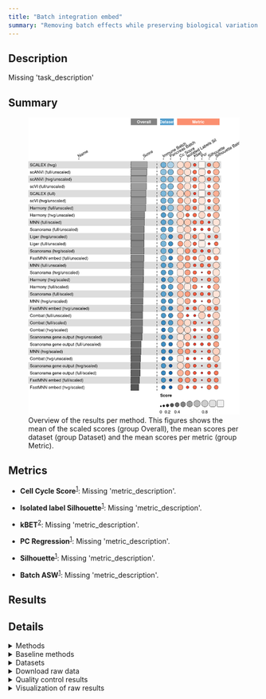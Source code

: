 ```yaml
---
title: "Batch integration embed"
summary: "Removing batch effects while preserving biological variation (embedding output)"
---
```


<script src="index_files/libs/htmlwidgets-1.5.4/htmlwidgets.js"></script>
<link href="index_files/libs/datatables-css-0.0.0/datatables-crosstalk.css" rel="stylesheet" />
<script src="index_files/libs/datatables-binding-0.25/datatables.js"></script>
<script src="index_files/libs/jquery-3.6.0/jquery-3.6.0.min.js"></script>
<link href="index_files/libs/dt-core-1.11.3/css/jquery.dataTables.min.css" rel="stylesheet" />
<link href="index_files/libs/dt-core-1.11.3/css/jquery.dataTables.extra.css" rel="stylesheet" />
<script src="index_files/libs/dt-core-1.11.3/js/jquery.dataTables.min.js"></script>
<link href="index_files/libs/dt-ext-select-1.11.3/css/select.dataTables.min.css" rel="stylesheet" />
<script src="index_files/libs/dt-ext-select-1.11.3/js/dataTables.select.min.js"></script>
<link href="index_files/libs/dt-ext-searchpanes-1.11.3/css/searchPanes.dataTables.min.css" rel="stylesheet" />
<script src="index_files/libs/dt-ext-searchpanes-1.11.3/js/dataTables.searchPanes.min.js"></script>
<script src="index_files/libs/jszip-1.11.3/jszip.min.js"></script>
<link href="index_files/libs/dt-ext-buttons-1.11.3/css/buttons.dataTables.min.css" rel="stylesheet" />
<script src="index_files/libs/dt-ext-buttons-1.11.3/js/dataTables.buttons.min.js"></script>
<script src="index_files/libs/dt-ext-buttons-1.11.3/js/buttons.html5.min.js"></script>
<script src="index_files/libs/dt-ext-buttons-1.11.3/js/buttons.colVis.min.js"></script>
<script src="index_files/libs/dt-ext-buttons-1.11.3/js/buttons.print.min.js"></script>
<link href="index_files/libs/dt-ext-responsive-1.11.3/css/responsive.dataTables.min.css" rel="stylesheet" />
<script src="index_files/libs/dt-ext-responsive-1.11.3/js/dataTables.responsive.min.js"></script>
<link href="index_files/libs/crosstalk-1.2.0/css/crosstalk.min.css" rel="stylesheet" />
<script src="index_files/libs/crosstalk-1.2.0/js/crosstalk.min.js"></script>
<script src="index_files/libs/kePrint-0.0.1/kePrint.js"></script>
<link href="index_files/libs/lightable-0.0.1/lightable.css" rel="stylesheet" />


## Description

Missing 'task_description'

## Summary

<figure>
<img src="index.markdown_strict_files/figure-markdown_strict/summary-1.png" width="771" alt="Overview of the results per method. This figures shows the mean of the scaled scores (group Overall), the mean scores per dataset (group Dataset) and the mean scores per metric (group Metric)." />
<figcaption aria-hidden="true">Overview of the results per method. This figures shows the mean of the scaled scores (group Overall), the mean scores per dataset (group Dataset) and the mean scores per metric (group Metric).</figcaption>
</figure>

## Metrics

-   **Cell Cycle Score**<sup><a href="/bibliography#luecken2022benchmarking" target="_blank">1</a></sup>: Missing 'metric_description'.

<!-- -->

-   **Isolated label Silhouette**<sup><a href="/bibliography#luecken2022benchmarking" target="_blank">1</a></sup>: Missing 'metric_description'.

<!-- -->

-   **kBET**<sup><a href="/bibliography#bttner2018test" target="_blank">2</a></sup>: Missing 'metric_description'.

<!-- -->

-   **PC Regression**<sup><a href="/bibliography#luecken2022benchmarking" target="_blank">1</a></sup>: Missing 'metric_description'.

<!-- -->

-   **Silhouette**<sup><a href="/bibliography#luecken2022benchmarking" target="_blank">1</a></sup>: Missing 'metric_description'.

<!-- -->

-   **Batch ASW**<sup><a href="/bibliography#luecken2022benchmarking" target="_blank">1</a></sup>: Missing 'metric_description'.

## Results

<div id="htmlwidget-dfbcc1040dac02582103" style="width:100%;height:auto;" class="datatables html-widget"></div>
<script type="application/json" data-for="htmlwidget-dfbcc1040dac02582103">{"x":{"filter":"none","vertical":false,"extensions":["Select","SearchPanes","Buttons","Responsive"],"caption":"<caption>Results table of the scores per method, dataset and metric (after scaling). Use the filters to make a custom subselection of methods and datasets. The \"Overall mean\" dataset is the mean value across all datasets.<\/caption>","data":[["Harmony (hvg/scaled) <sup><a href=\"/bibliography#korsunsky2019fast\" target=\"_blank\">3<\/a><\/sup>","Combat (hvg/scaled) <sup><a href=\"/bibliography#hansen2012removing\" target=\"_blank\">4<\/a><\/sup>","Combat (full/scaled) <sup><a href=\"/bibliography#hansen2012removing\" target=\"_blank\">4<\/a><\/sup>","Harmony (full/scaled) <sup><a href=\"/bibliography#korsunsky2019fast\" target=\"_blank\">3<\/a><\/sup>","SCALEX (hvg) <sup><a href=\"/bibliography#xiong2021online\" target=\"_blank\">5<\/a><\/sup>","FastMNN embed (full/unscaled) <sup><a href=\"/bibliography#lun2019fastmnn\" target=\"_blank\">6<\/a><\/sup>","Liger (full/unscaled) <sup><a href=\"/bibliography#welch2019single\" target=\"_blank\">7<\/a><\/sup>","Liger (hvg/unscaled) <sup><a href=\"/bibliography#welch2019single\" target=\"_blank\">7<\/a><\/sup>","scANVI (full/unscaled) <sup><a href=\"/bibliography#xu2021probabilistic\" target=\"_blank\">8<\/a><\/sup>","SCALEX (hvg) <sup><a href=\"/bibliography#xiong2021online\" target=\"_blank\">5<\/a><\/sup>","Harmony (full/unscaled) <sup><a href=\"/bibliography#korsunsky2019fast\" target=\"_blank\">3<\/a><\/sup>","Harmony (hvg/scaled) <sup><a href=\"/bibliography#korsunsky2019fast\" target=\"_blank\">3<\/a><\/sup>","scANVI (full/unscaled) <sup><a href=\"/bibliography#xu2021probabilistic\" target=\"_blank\">8<\/a><\/sup>","scANVI (hvg/unscaled) <sup><a href=\"/bibliography#xu2021probabilistic\" target=\"_blank\">8<\/a><\/sup>","scVI (full/unscaled) <sup><a href=\"/bibliography#lopez2018deep\" target=\"_blank\">9<\/a><\/sup>","scANVI (hvg/unscaled) <sup><a href=\"/bibliography#xu2021probabilistic\" target=\"_blank\">8<\/a><\/sup>","Combat (full/scaled) <sup><a href=\"/bibliography#hansen2012removing\" target=\"_blank\">4<\/a><\/sup>","scVI (full/unscaled) <sup><a href=\"/bibliography#lopez2018deep\" target=\"_blank\">9<\/a><\/sup>","scANVI (hvg/unscaled) <sup><a href=\"/bibliography#xu2021probabilistic\" target=\"_blank\">8<\/a><\/sup>","scANVI (full/unscaled) <sup><a href=\"/bibliography#xu2021probabilistic\" target=\"_blank\">8<\/a><\/sup>","scVI (full/unscaled) <sup><a href=\"/bibliography#lopez2018deep\" target=\"_blank\">9<\/a><\/sup>","Harmony (full/scaled) <sup><a href=\"/bibliography#korsunsky2019fast\" target=\"_blank\">3<\/a><\/sup>","scVI (hvg/unscaled) <sup><a href=\"/bibliography#lopez2018deep\" target=\"_blank\">9<\/a><\/sup>","SCALEX (full) <sup><a href=\"/bibliography#xiong2021online\" target=\"_blank\">5<\/a><\/sup>","Combat (hvg/scaled) <sup><a href=\"/bibliography#hansen2012removing\" target=\"_blank\">4<\/a><\/sup>","SCALEX (full) <sup><a href=\"/bibliography#xiong2021online\" target=\"_blank\">5<\/a><\/sup>","scVI (hvg/unscaled) <sup><a href=\"/bibliography#lopez2018deep\" target=\"_blank\">9<\/a><\/sup>","SCALEX (full) <sup><a href=\"/bibliography#xiong2021online\" target=\"_blank\">5<\/a><\/sup>","scVI (hvg/unscaled) <sup><a href=\"/bibliography#lopez2018deep\" target=\"_blank\">9<\/a><\/sup>","Harmony (full/unscaled) <sup><a href=\"/bibliography#korsunsky2019fast\" target=\"_blank\">3<\/a><\/sup>","Harmony (hvg/unscaled) <sup><a href=\"/bibliography#korsunsky2019fast\" target=\"_blank\">3<\/a><\/sup>","SCALEX (hvg) <sup><a href=\"/bibliography#xiong2021online\" target=\"_blank\">5<\/a><\/sup>","Scanorama (hvg/scaled) <sup><a href=\"/bibliography#hie2019efficient\" target=\"_blank\">10<\/a><\/sup>","Scanorama (full/scaled) <sup><a href=\"/bibliography#hie2019efficient\" target=\"_blank\">10<\/a><\/sup>","MNN (full/scaled) <sup><a href=\"/bibliography#haghverdi2018batch\" target=\"_blank\">11<\/a><\/sup>","Liger (full/unscaled) <sup><a href=\"/bibliography#welch2019single\" target=\"_blank\">7<\/a><\/sup>","Harmony (hvg/unscaled) <sup><a href=\"/bibliography#korsunsky2019fast\" target=\"_blank\">3<\/a><\/sup>","MNN (full/scaled) <sup><a href=\"/bibliography#haghverdi2018batch\" target=\"_blank\">11<\/a><\/sup>","Liger (hvg/unscaled) <sup><a href=\"/bibliography#welch2019single\" target=\"_blank\">7<\/a><\/sup>","FastMNN embed (full/unscaled) <sup><a href=\"/bibliography#lun2019fastmnn\" target=\"_blank\">6<\/a><\/sup>","MNN (full/scaled) <sup><a href=\"/bibliography#haghverdi2018batch\" target=\"_blank\">11<\/a><\/sup>","Scanorama (full/unscaled) <sup><a href=\"/bibliography#hie2019efficient\" target=\"_blank\">10<\/a><\/sup>","Scanorama (full/unscaled) <sup><a href=\"/bibliography#hie2019efficient\" target=\"_blank\">10<\/a><\/sup>","Scanorama (full/unscaled) <sup><a href=\"/bibliography#hie2019efficient\" target=\"_blank\">10<\/a><\/sup>","Harmony (full/unscaled) <sup><a href=\"/bibliography#korsunsky2019fast\" target=\"_blank\">3<\/a><\/sup>","FastMNN embed (hvg/unscaled) <sup><a href=\"/bibliography#lun2019fastmnn\" target=\"_blank\">6<\/a><\/sup>","FastMNN embed (full/scaled) <sup><a href=\"/bibliography#lun2019fastmnn\" target=\"_blank\">6<\/a><\/sup>","MNN (full/unscaled) <sup><a href=\"/bibliography#haghverdi2018batch\" target=\"_blank\">11<\/a><\/sup>","Scanorama (hvg/unscaled) <sup><a href=\"/bibliography#hie2019efficient\" target=\"_blank\">10<\/a><\/sup>","Scanorama (full/scaled) <sup><a href=\"/bibliography#hie2019efficient\" target=\"_blank\">10<\/a><\/sup>","MNN (full/unscaled) <sup><a href=\"/bibliography#haghverdi2018batch\" target=\"_blank\">11<\/a><\/sup>","Harmony (hvg/unscaled) <sup><a href=\"/bibliography#korsunsky2019fast\" target=\"_blank\">3<\/a><\/sup>","Scanorama gene output (hvg/scaled) <sup><a href=\"/bibliography#hie2019efficient\" target=\"_blank\">10<\/a><\/sup>","Scanorama (hvg/unscaled) <sup><a href=\"/bibliography#hie2019efficient\" target=\"_blank\">10<\/a><\/sup>","MNN (full/unscaled) <sup><a href=\"/bibliography#haghverdi2018batch\" target=\"_blank\">11<\/a><\/sup>","Scanorama (hvg/unscaled) <sup><a href=\"/bibliography#hie2019efficient\" target=\"_blank\">10<\/a><\/sup>","MNN (hvg/unscaled) <sup><a href=\"/bibliography#haghverdi2018batch\" target=\"_blank\">11<\/a><\/sup>","Scanorama (hvg/scaled) <sup><a href=\"/bibliography#hie2019efficient\" target=\"_blank\">10<\/a><\/sup>","Combat (full/unscaled) <sup><a href=\"/bibliography#hansen2012removing\" target=\"_blank\">4<\/a><\/sup>","Harmony (full/scaled) <sup><a href=\"/bibliography#korsunsky2019fast\" target=\"_blank\">3<\/a><\/sup>","MNN (hvg/unscaled) <sup><a href=\"/bibliography#haghverdi2018batch\" target=\"_blank\">11<\/a><\/sup>","MNN (hvg/unscaled) <sup><a href=\"/bibliography#haghverdi2018batch\" target=\"_blank\">11<\/a><\/sup>","Scanorama gene output (full/scaled) <sup><a href=\"/bibliography#hie2019efficient\" target=\"_blank\">10<\/a><\/sup>","Scanorama gene output (hvg/unscaled) <sup><a href=\"/bibliography#hie2019efficient\" target=\"_blank\">10<\/a><\/sup>","Combat (full/unscaled) <sup><a href=\"/bibliography#hansen2012removing\" target=\"_blank\">4<\/a><\/sup>","Scanorama gene output (full/unscaled) <sup><a href=\"/bibliography#hie2019efficient\" target=\"_blank\">10<\/a><\/sup>","Scanorama (full/scaled) <sup><a href=\"/bibliography#hie2019efficient\" target=\"_blank\">10<\/a><\/sup>","Combat (full/unscaled) <sup><a href=\"/bibliography#hansen2012removing\" target=\"_blank\">4<\/a><\/sup>","Liger (full/unscaled) <sup><a href=\"/bibliography#welch2019single\" target=\"_blank\">7<\/a><\/sup>","Combat (full/scaled) <sup><a href=\"/bibliography#hansen2012removing\" target=\"_blank\">4<\/a><\/sup>","Scanorama gene output (hvg/unscaled) <sup><a href=\"/bibliography#hie2019efficient\" target=\"_blank\">10<\/a><\/sup>","MNN (hvg/scaled) <sup><a href=\"/bibliography#haghverdi2018batch\" target=\"_blank\">11<\/a><\/sup>","FastMNN embed (hvg/unscaled) <sup><a href=\"/bibliography#lun2019fastmnn\" target=\"_blank\">6<\/a><\/sup>","Harmony (hvg/scaled) <sup><a href=\"/bibliography#korsunsky2019fast\" target=\"_blank\">3<\/a><\/sup>","Combat (hvg/unscaled) <sup><a href=\"/bibliography#hansen2012removing\" target=\"_blank\">4<\/a><\/sup>","Scanorama gene output (hvg/unscaled) <sup><a href=\"/bibliography#hie2019efficient\" target=\"_blank\">10<\/a><\/sup>","Liger (hvg/unscaled) <sup><a href=\"/bibliography#welch2019single\" target=\"_blank\">7<\/a><\/sup>","Scanorama gene output (full/unscaled) <sup><a href=\"/bibliography#hie2019efficient\" target=\"_blank\">10<\/a><\/sup>","Scanorama (hvg/scaled) <sup><a href=\"/bibliography#hie2019efficient\" target=\"_blank\">10<\/a><\/sup>","Scanorama gene output (full/scaled) <sup><a href=\"/bibliography#hie2019efficient\" target=\"_blank\">10<\/a><\/sup>","Combat (hvg/unscaled) <sup><a href=\"/bibliography#hansen2012removing\" target=\"_blank\">4<\/a><\/sup>","FastMNN embed (full/unscaled) <sup><a href=\"/bibliography#lun2019fastmnn\" target=\"_blank\">6<\/a><\/sup>","Combat (hvg/scaled) <sup><a href=\"/bibliography#hansen2012removing\" target=\"_blank\">4<\/a><\/sup>","Scanorama gene output (full/unscaled) <sup><a href=\"/bibliography#hie2019efficient\" target=\"_blank\">10<\/a><\/sup>","MNN (hvg/scaled) <sup><a href=\"/bibliography#haghverdi2018batch\" target=\"_blank\">11<\/a><\/sup>","FastMNN embed (hvg/scaled) <sup><a href=\"/bibliography#lun2019fastmnn\" target=\"_blank\">6<\/a><\/sup>","FastMNN embed (full/scaled) <sup><a href=\"/bibliography#lun2019fastmnn\" target=\"_blank\">6<\/a><\/sup>","FastMNN embed (hvg/unscaled) <sup><a href=\"/bibliography#lun2019fastmnn\" target=\"_blank\">6<\/a><\/sup>","Combat (hvg/unscaled) <sup><a href=\"/bibliography#hansen2012removing\" target=\"_blank\">4<\/a><\/sup>","Scanorama gene output (hvg/scaled) <sup><a href=\"/bibliography#hie2019efficient\" target=\"_blank\">10<\/a><\/sup>","Scanorama gene output (full/scaled) <sup><a href=\"/bibliography#hie2019efficient\" target=\"_blank\">10<\/a><\/sup>","MNN (hvg/scaled) <sup><a href=\"/bibliography#haghverdi2018batch\" target=\"_blank\">11<\/a><\/sup>","FastMNN embed (hvg/scaled) <sup><a href=\"/bibliography#lun2019fastmnn\" target=\"_blank\">6<\/a><\/sup>","FastMNN embed (hvg/scaled) <sup><a href=\"/bibliography#lun2019fastmnn\" target=\"_blank\">6<\/a><\/sup>","FastMNN embed (full/scaled) <sup><a href=\"/bibliography#lun2019fastmnn\" target=\"_blank\">6<\/a><\/sup>","Scanorama gene output (hvg/scaled) <sup><a href=\"/bibliography#hie2019efficient\" target=\"_blank\">10<\/a><\/sup>"],["Pancreas (by batch) <sup><a href=\"/bibliography#luecken2022benchmarking\" target=\"_blank\">1<\/a><\/sup>","Pancreas (by batch) <sup><a href=\"/bibliography#luecken2022benchmarking\" target=\"_blank\">1<\/a><\/sup>","Pancreas (by batch) <sup><a href=\"/bibliography#luecken2022benchmarking\" target=\"_blank\">1<\/a><\/sup>","Pancreas (by batch) <sup><a href=\"/bibliography#luecken2022benchmarking\" target=\"_blank\">1<\/a><\/sup>","Pancreas (by batch) <sup><a href=\"/bibliography#luecken2022benchmarking\" target=\"_blank\">1<\/a><\/sup>","Immune (by batch) <sup><a href=\"/bibliography#luecken2022benchmarking\" target=\"_blank\">1<\/a><\/sup>","Immune (by batch) <sup><a href=\"/bibliography#luecken2022benchmarking\" target=\"_blank\">1<\/a><\/sup>","Immune (by batch) <sup><a href=\"/bibliography#luecken2022benchmarking\" target=\"_blank\">1<\/a><\/sup>","Immune (by batch) <sup><a href=\"/bibliography#luecken2022benchmarking\" target=\"_blank\">1<\/a><\/sup>","Overall mean","Pancreas (by batch) <sup><a href=\"/bibliography#luecken2022benchmarking\" target=\"_blank\">1<\/a><\/sup>","Overall mean","Overall mean","Pancreas (by batch) <sup><a href=\"/bibliography#luecken2022benchmarking\" target=\"_blank\">1<\/a><\/sup>","Immune (by batch) <sup><a href=\"/bibliography#luecken2022benchmarking\" target=\"_blank\">1<\/a><\/sup>","Overall mean","Overall mean","Overall mean","Immune (by batch) <sup><a href=\"/bibliography#luecken2022benchmarking\" target=\"_blank\">1<\/a><\/sup>","Pancreas (by batch) <sup><a href=\"/bibliography#luecken2022benchmarking\" target=\"_blank\">1<\/a><\/sup>","Pancreas (by batch) <sup><a href=\"/bibliography#luecken2022benchmarking\" target=\"_blank\">1<\/a><\/sup>","Overall mean","Pancreas (by batch) <sup><a href=\"/bibliography#luecken2022benchmarking\" target=\"_blank\">1<\/a><\/sup>","Immune (by batch) <sup><a href=\"/bibliography#luecken2022benchmarking\" target=\"_blank\">1<\/a><\/sup>","Overall mean","Overall mean","Overall mean","Pancreas (by batch) <sup><a href=\"/bibliography#luecken2022benchmarking\" target=\"_blank\">1<\/a><\/sup>","Immune (by batch) <sup><a href=\"/bibliography#luecken2022benchmarking\" target=\"_blank\">1<\/a><\/sup>","Overall mean","Pancreas (by batch) <sup><a href=\"/bibliography#luecken2022benchmarking\" target=\"_blank\">1<\/a><\/sup>","Immune (by batch) <sup><a href=\"/bibliography#luecken2022benchmarking\" target=\"_blank\">1<\/a><\/sup>","Immune (by batch) <sup><a href=\"/bibliography#luecken2022benchmarking\" target=\"_blank\">1<\/a><\/sup>","Immune (by batch) <sup><a href=\"/bibliography#luecken2022benchmarking\" target=\"_blank\">1<\/a><\/sup>","Pancreas (by batch) <sup><a href=\"/bibliography#luecken2022benchmarking\" target=\"_blank\">1<\/a><\/sup>","Overall mean","Overall mean","Overall mean","Overall mean","Overall mean","Immune (by batch) <sup><a href=\"/bibliography#luecken2022benchmarking\" target=\"_blank\">1<\/a><\/sup>","Pancreas (by batch) <sup><a href=\"/bibliography#luecken2022benchmarking\" target=\"_blank\">1<\/a><\/sup>","Overall mean","Immune (by batch) <sup><a href=\"/bibliography#luecken2022benchmarking\" target=\"_blank\">1<\/a><\/sup>","Immune (by batch) <sup><a href=\"/bibliography#luecken2022benchmarking\" target=\"_blank\">1<\/a><\/sup>","Immune (by batch) <sup><a href=\"/bibliography#luecken2022benchmarking\" target=\"_blank\">1<\/a><\/sup>","Immune (by batch) <sup><a href=\"/bibliography#luecken2022benchmarking\" target=\"_blank\">1<\/a><\/sup>","Pancreas (by batch) <sup><a href=\"/bibliography#luecken2022benchmarking\" target=\"_blank\">1<\/a><\/sup>","Pancreas (by batch) <sup><a href=\"/bibliography#luecken2022benchmarking\" target=\"_blank\">1<\/a><\/sup>","Overall mean","Overall mean","Immune (by batch) <sup><a href=\"/bibliography#luecken2022benchmarking\" target=\"_blank\">1<\/a><\/sup>","Immune (by batch) <sup><a href=\"/bibliography#luecken2022benchmarking\" target=\"_blank\">1<\/a><\/sup>","Overall mean","Immune (by batch) <sup><a href=\"/bibliography#luecken2022benchmarking\" target=\"_blank\">1<\/a><\/sup>","Immune (by batch) <sup><a href=\"/bibliography#luecken2022benchmarking\" target=\"_blank\">1<\/a><\/sup>","Immune (by batch) <sup><a href=\"/bibliography#luecken2022benchmarking\" target=\"_blank\">1<\/a><\/sup>","Overall mean","Immune (by batch) <sup><a href=\"/bibliography#luecken2022benchmarking\" target=\"_blank\">1<\/a><\/sup>","Immune (by batch) <sup><a href=\"/bibliography#luecken2022benchmarking\" target=\"_blank\">1<\/a><\/sup>","Overall mean","Pancreas (by batch) <sup><a href=\"/bibliography#luecken2022benchmarking\" target=\"_blank\">1<\/a><\/sup>","Immune (by batch) <sup><a href=\"/bibliography#luecken2022benchmarking\" target=\"_blank\">1<\/a><\/sup>","Immune (by batch) <sup><a href=\"/bibliography#luecken2022benchmarking\" target=\"_blank\">1<\/a><\/sup>","Overall mean","Immune (by batch) <sup><a href=\"/bibliography#luecken2022benchmarking\" target=\"_blank\">1<\/a><\/sup>","Pancreas (by batch) <sup><a href=\"/bibliography#luecken2022benchmarking\" target=\"_blank\">1<\/a><\/sup>","Pancreas (by batch) <sup><a href=\"/bibliography#luecken2022benchmarking\" target=\"_blank\">1<\/a><\/sup>","Pancreas (by batch) <sup><a href=\"/bibliography#luecken2022benchmarking\" target=\"_blank\">1<\/a><\/sup>","Immune (by batch) <sup><a href=\"/bibliography#luecken2022benchmarking\" target=\"_blank\">1<\/a><\/sup>","Overall mean","Immune (by batch) <sup><a href=\"/bibliography#luecken2022benchmarking\" target=\"_blank\">1<\/a><\/sup>","Overall mean","Immune (by batch) <sup><a href=\"/bibliography#luecken2022benchmarking\" target=\"_blank\">1<\/a><\/sup>","Pancreas (by batch) <sup><a href=\"/bibliography#luecken2022benchmarking\" target=\"_blank\">1<\/a><\/sup>","Pancreas (by batch) <sup><a href=\"/bibliography#luecken2022benchmarking\" target=\"_blank\">1<\/a><\/sup>","Pancreas (by batch) <sup><a href=\"/bibliography#luecken2022benchmarking\" target=\"_blank\">1<\/a><\/sup>","Overall mean","Pancreas (by batch) <sup><a href=\"/bibliography#luecken2022benchmarking\" target=\"_blank\">1<\/a><\/sup>","Overall mean","Overall mean","Pancreas (by batch) <sup><a href=\"/bibliography#luecken2022benchmarking\" target=\"_blank\">1<\/a><\/sup>","Immune (by batch) <sup><a href=\"/bibliography#luecken2022benchmarking\" target=\"_blank\">1<\/a><\/sup>","Pancreas (by batch) <sup><a href=\"/bibliography#luecken2022benchmarking\" target=\"_blank\">1<\/a><\/sup>","Overall mean","Immune (by batch) <sup><a href=\"/bibliography#luecken2022benchmarking\" target=\"_blank\">1<\/a><\/sup>","Overall mean","Pancreas (by batch) <sup><a href=\"/bibliography#luecken2022benchmarking\" target=\"_blank\">1<\/a><\/sup>","Immune (by batch) <sup><a href=\"/bibliography#luecken2022benchmarking\" target=\"_blank\">1<\/a><\/sup>","Overall mean","Pancreas (by batch) <sup><a href=\"/bibliography#luecken2022benchmarking\" target=\"_blank\">1<\/a><\/sup>","Pancreas (by batch) <sup><a href=\"/bibliography#luecken2022benchmarking\" target=\"_blank\">1<\/a><\/sup>","Overall mean","Pancreas (by batch) <sup><a href=\"/bibliography#luecken2022benchmarking\" target=\"_blank\">1<\/a><\/sup>","Pancreas (by batch) <sup><a href=\"/bibliography#luecken2022benchmarking\" target=\"_blank\">1<\/a><\/sup>","Pancreas (by batch) <sup><a href=\"/bibliography#luecken2022benchmarking\" target=\"_blank\">1<\/a><\/sup>"],[0.830342082143962,0.818481492415369,0.780900014851688,0.721544094696514,0.695262222490631,0.674350034602808,0.640363530320094,0.634133829250519,0.633954219686547,0.630841692361462,0.629910706441419,0.619789791452365,0.615696081692362,0.613149832439094,0.610519954898054,0.607226865263309,0.607056473757805,0.603663524472297,0.601303898087524,0.597437943698178,0.596807094046539,0.593419752710605,0.591613372265102,0.590849547664429,0.590639145661571,0.583467405171567,0.582941062620936,0.576085262678706,0.57426875297677,0.570758930705878,0.570585925580242,0.566421162232292,0.556799203408421,0.554438739869072,0.540889994218273,0.538208823730244,0.532403561951609,0.527671172054387,0.518695568158626,0.518574981746516,0.514452349890501,0.514087342556715,0.513420777779509,0.512754213002302,0.511607154970338,0.507371020481316,0.503875800331133,0.500400508382689,0.499715435058483,0.496828449749993,0.494923026268744,0.494221198322976,0.493806615072112,0.493215705387948,0.489445544154798,0.486715975717414,0.469066653509971,0.467887118784029,0.465824655636025,0.465295410724695,0.464833501267166,0.46060034902436,0.457844780931357,0.457349749648992,0.452475094082026,0.439312450900809,0.439218159630915,0.439125532528027,0.436054117140394,0.433212932663923,0.431365600486338,0.431314288544008,0.425568366523619,0.409237500760768,0.405777339361165,0.405381451323684,0.403257307066734,0.396863869796751,0.378975034159637,0.377248184419719,0.374028435402145,0.362799928890224,0.362796798907774,0.354415288692692,0.353877298724743,0.345829587579965,0.344601091446909,0.343765712565923,0.342279531443126,0.324728193487132,0.296651587908081,0.276440308905478,0.269059824590412,0.192290061600859,0.185326382562686,0.155649771902152],[0.817024723263382,0.866909742410789,0.47452401217796,0.593263708636982,0.862364979640969,0.907529931898622,0.615841008076835,0.58912476611107,0.759573111334184,0.829342073906419,0.724667368001618,0.755421547781379,0.689812562032545,0.542396853430546,0.645228123721155,0.612402520272751,0.666011503375278,0.632610439153294,0.682408187114955,0.620052012730906,0.619992754585433,0.646342906309036,0.467635113092525,0.87480332994217,0.775594330246347,0.777322432757356,0.559275937450766,0.679841535572542,0.650916761809008,0.720018089016806,0.901494512535541,0.796319168171869,0.849305285273427,0.61010191629458,0.786929798029188,0.516064490577518,0.793849624376047,0.776611576457153,0.442240520826855,0.617485618174948,0.766293354885118,0.898099268969968,0.880878404544038,0.863657540118108,0.715368810031994,0.741153454725657,0.697167999708932,0.715869070452185,0.929934892406132,0.673961703549731,0.766800074298556,0.686204736216553,0.779672046346102,0.924763279483366,0.817731078144927,0.9195916665606,0.888299955624552,0.868346930850879,0.677557700350456,0.699422103981091,0.867526259469112,0.846752563313672,0.454748272714258,0.900462597700239,0.61628103234067,0.765671044101939,0.737821490804882,0.555004364330884,0.416287973078201,0.857498994572595,0.899996163207041,0.4587351006166,0.702555605220062,0.693818372299377,0.908967483772909,0.899529728713843,0.29535627554264,0.760832407994633,0.887388576428331,0.649444429615464,0.897930126682128,0.327441304451274,0.684278918081906,0.755993771887327,0.569144104689491,0.63454495625121,0.412605603071036,0.663957755714467,0.886892769591348,0.807272671900136,0.84414058651667,0.679553108762382,0.543275012838434,0.452005069425659,0.128043206433141,0.834873297454169],[2.57636572567016,2.67175413423402,2.84624473380869,2.35601917025574,0.834887837314588,1.30182163530936,1.35786858890336,1.10294848841754,0.95098282850757,0.73506505133665,0.594545675540861,1.52908837560418,0.841109879195853,0.881609065146573,0.965574200122554,0.865008743351928,1.74357211319992,0.84431597294247,0.848408421557283,0.731236929884136,0.723057745762386,1.59461798109076,0.867115042403498,0.757287920307357,1.64934241933852,0.667893390081874,0.809604148057879,0.578498859856391,0.752093253712259,0.580739697250494,0.137514533132544,0.635242265358712,0.995728699460183,1.24364118941017,0.57918079632583,0.971107484582301,0.31491014617281,0.733952367019481,0.903251561122935,0.574731190854654,0.888723937713132,0.60616623654856,0.764814544150131,0.923462851751701,0.566933718960127,0.38645492937036,1.30170687616571,0.355981572655357,0.334454453682327,0.652252995111942,0.602379690099591,0.492305759213077,1.18457006298094,0.560246391929404,0.848777807543825,0.786038330176481,0.800232830326475,0.256899942129659,0.346419637881698,0.833216791925773,0.576226427242851,0.352220024159227,1.24614063421745,0.906202829681479,0.165215033857642,0.714689219160287,0.0608648008137105,-0.0159895701664143,0.584346380261241,0.640899492591148,0.754808759807816,1.01328368824671,-0.00490431685608753,0.481811025538206,0.0648557951054838,0.603414689934153,0.703554633828332,0.376376937321667,-0.481928815200864,0.629801520419239,0.205815932080866,-0.152359253600056,0.626930704443017,0.0380646554830471,0.287772997730186,0.386454161995521,0.574673807121942,-0.396263563082535,0.346776069056248,0.341040245488576,0.0134624066210258,-0.437737692786339,-0.00485570015533979,-0.396165562306201,-0.152359261921824,-0.502489572003783],[0.663251890474017,0.369026289600275,0.45091185162956,0.527461278262548,0.356888986188047,0.325034295796254,0.423575778165513,0.514293178403545,0.23239775666668,0.22112932854322,0.512789204618928,0.505403376624209,0.343076426560841,0.471309639408174,0.233748080774813,0.343882273285101,0.291876899339057,0.332230615862767,0.216454907162028,0.453755096455002,0.430713150950721,0.43400120318647,0.466526734718717,0.0981908804787617,0.2090517226846,0.184892494634373,0.343016309158287,0.271594108789984,0.219505883597856,0.318059039475134,0.511180921776536,0.0853696708983927,0.301525970374051,0.233610325666217,0.390372704327288,0.303596728404076,0.318297898186414,0.327215315551289,0.360557102768861,0.325149035328528,0.26405792677529,0.274175136724371,0.213624840937664,0.153074545150957,0.123328874331339,0.258191365564825,0.323710646686708,0.28482873531585,0.420699892954371,0.275721457125482,0.210038453333158,0.125414874596293,0.185444248579084,0.305355726723801,0.135248171350466,0.190011560493231,0.142086155225457,0.37242440569741,0.0358827034548521,0.340541128110392,0.240619635387434,0.33915311554941,0.189850206559666,0.131351237858113,0.144499207319947,0.188703811072265,0.317832588584747,0.253115711185042,0.18361767864264,0.132841947048555,0.192080543983844,0.137159576738983,0.310979999123761,0.347554862774401,0.306982899740973,0.252809850109575,0.206821027134178,0.178134218194823,0.44332284102077,0.247679891299659,0.163287623420266,0.325263774860801,0.0490771557689262,0.167564625317381,0.221780666054643,0.25548648411094,0.324372328954422,0.363768632682696,0.0195923470995595,0.240316943663484,0.305509576039652,0.306401755370302,0.309913461958073,0.364340439805206,0.325034011222136,0.295189638747884],[0,0,0,0,0.999115030629539,0.811083319092704,0.945027501802242,0.933240984689415,0.920569869692177,0.998493370813719,0.918394476206077,0,0.907257911300629,0.798812714822855,0.936025116621954,0.856391268599603,0,0.922247431525944,0.913969822376352,0.893945952909081,0.908469746429935,0,0.823644325942928,0.999679237780285,0,0.999818832209168,0.877660953070251,0.999958426638051,0.931677580197573,0.928670860366357,0.737833272943568,0.9978717109979,0.153420987824245,0.214963411623645,0.514515720508234,0.94857980516422,0.809841073161251,0.312825641661695,0.904874057266294,0.838148323201644,0.111135562815157,0.191624606964657,0.178596810287025,0.165569013609393,0.938947244526638,0.859880242740493,0,0.465506074310385,0,0.28311871811498,0.322103969843716,0.881848873378933,2.54566659766631e-06,0.0086695122655691,0.178701865377046,0.0173390245311382,7.0924966909716e-07,0.203093189356773,0.888763724464859,0,5.27701146488323e-07,3.46152623879485e-07,0.0882538409673705,1.15518336628706e-06,0.766829617838126,0.0374242392731724,0.351274024606314,0.644895511211393,0.952132108526197,0,6.75845853719596e-07,2.45469761003791e-06,0.778708602059547,0,0,1.96508341152127e-07,0.876507129843173,0.224842371863467,0.2527653908893,0.0939722418150608,0,0.865213327310585,0,0.412260504453761,1.22734880501896e-06,0,0,0.6975369613786,0,1.27283329883316e-06,0.099690642662751,0,0,0,0,0],[0.394675572076878,0.337150526055593,0.132648146102164,0.259401304901277,0.339426508191759,0.19686336377047,0.189078082392577,0.257980177886259,0.321854332077644,0.308630414204542,0.232290809678538,0.320575324047197,0.28500238622279,0.303851896878175,0.253846904207843,0.322023492251542,0.168891493423439,0.234350781802185,0.340195087624908,0.248150440367936,0.214854659396528,0.257736159542172,0.257334040096225,0.250805356156892,0.300237293836763,0.250401843718733,0.254036784785468,0.249998331280574,0.250739529474711,0.221681851732572,0.346678451350689,0.277834320217325,0.255557864240707,0.239897773917177,0.0655898472061971,0.142834322904406,0.298095613738948,0.145062852768757,0.200668194466208,0.341513842078895,0.224535858331317,0.20549968856788,0.223600237909866,0.241700787251852,0.211072893786607,0.299094738414577,0.196871938328208,0.253259971684196,0.308961318914888,0.220988023167532,0.267349111208317,0.249512776127207,0.311279805869757,0.298268913004528,0.281438250732439,0.287576507094169,0.296217357436288,0.262567179311614,0.228754277235266,0.256071014183068,0.307137977812783,0.318058598189278,0.258859733812755,0.331806221225661,0.247604177468588,0.252052508755492,0.202078272417887,0.266454077701909,0.0965905634162349,0.205134840744714,0.364061944967837,0.282147191982371,0.407615832080041,0.246475076017516,0.284434740768801,0.396317668710014,0.143356211046157,0.266143206019514,0.269576494382521,0.249628992901794,0.265625129941367,0.48616432038732,0.263324061617932,0.280233903283536,0.279374430393789,0.29908363168422,0.341518119446147,0.516136925745504,0.246815519113933,0.353931134472838,0.240398251990832,0.276601668805207,0.407615841194363,0.516148050704507,0.486164300564085,0.396582463075919],[0.530734581379332,0.666048262191532,0.781071345391749,0.593119106122538,0.778889992978884,0.503767661749436,0.310790222580032,0.407215379995287,0.618347419841025,0.69238991536422,0.79677670460249,0.608250124657219,0.627917324841517,0.680918824948242,0.628697303940009,0.643652893818929,0.771986833209137,0.656225905547119,0.606386962689616,0.637487229842009,0.68375450715423,0.627820266135191,0.66742497733672,0.564330561321108,0.609609107863197,0.6204754376279,0.654052243202965,0.676620313934693,0.64067950906921,0.655384046393906,0.788813861742577,0.605889837749556,0.785256413277913,0.784417822302641,0.908751098912902,0.347070110748941,0.659427016074185,0.870359278867949,0.300581972500605,0.414421880840427,0.831967458822996,0.908959117564855,0.819009828848328,0.7290605401318,0.513991388185323,0.499451392071981,0.503797341097243,0.926957625878164,1.00424205239318,0.874927801430294,0.800866858829124,0.530040170405793,0.501870980990198,0.861990408921021,0.674776091780084,0.719738765448863,0.687562913197386,0.843991065357838,0.617569890429021,0.662521426147844,0.797490179989669,0.907417446781952,0.509215997316637,0.474274456245094,0.774421495667184,0.677333883041701,0.965437780557947,0.931273100905347,0.38334999891785,0.762902321026525,0.377245515105638,0.696557718981775,0.358454477514393,0.685765667935106,0.869423116778821,0.280216573966181,0.193948565005922,0.5748540773864,0.902725717437763,0.392962030467096,0.711511800288244,0.325076099931418,0.553169953534861,0.472374271731099,0.765190366131546,0.499408291437901,0.41443669008791,0.217457562956805,0.553600483797667,0.20580689256446,0.276708063617555,0.833823013281317,0.358410331706941,0.217412371975982,0.325076039078578,-0.0902571958612774],[2050,848,1149,1931,3790,880,29559,4280,25942,5415,1952,1740.5,27165.5,4498,55979,6807,964,38513.5,9116,28389,21048,1806.5,25098,28229,914,27314,24229.5,26399,23361,1906.5,1884,7040,739,4820,28350,23879.5,1777,18719.5,4094.5,839.5,9089,11450,7135.5,2821,1861,819,1200,12240,1197,3305.5,17749,1670,1839,1283,23258,1369,2630,993,840,1682,2149,1668,14477,659,919,5360,1791,998,18200,779,1033,2810,713.5,1431,848,1407,3909,8214.5,1247,13703,929,799,980,11069,2288.5,730,1119,608,1010,1543,12929,1767,674,618,1038,1247],[507.8,169.1,261.5,1034,2176,83.6,101.5,101.7,1558.3,1885.25,1135.7,722.3,1553.7,1389.4,2277.7,1728.3,362.05,2434.45,2067.2,1549.1,2591.2,1214.9,1379.8,2497,156.1,2278.6,1392.5,2060.2,1405.2,1168.05,1043.1,1594.5,412,1271.6,2672,100.95,1087.3,1974.75,102.4,81.35,1277.5,1305.5,1281.6,1257.7,1200.4,70.4,88.2,2649.1,217.4,1302.95,2227.4,1131.5,321.7,370.45,1805.7,523.5,1280.3,301.55,156.7,1395.8,797.55,314.8,1468.9,798.9,160.45,1839.4,1334.3,164.2,100.4,462.6,506.5,1416.6,69.1,936.8,214,214.1,103.1,1552.55,191.1,1246.9,181.75,79.1,143.1,1265.7,860.15,77.7,87.6,67.8,149.5,328.95,1024.9,303.7,73.1,68.5,87,336.2],[2.5390625,3.61328125,15.52734375,7.32421875,19.53125,6.93359375,15.13671875,4.78515625,5.6640625,18.9453125,2.44140625,2.734375,5.712890625,3.7109375,3.3203125,8.88671875,17.578125,3.515625,14.0625,5.76171875,3.7109375,8.0078125,3.22265625,23.73046875,4.6875,23.876953125,3.173828125,24.0234375,3.125,2.392578125,2.05078125,18.359375,8.69140625,38.18359375,492.578125,14.208984375,2.099609375,538.8671875,4.19921875,6.689453125,585.15625,26.3671875,22.0703125,17.7734375,2.34375,3.125,13.18359375,324.8046875,4.6875,34.228515625,346.337890625,2.1484375,8.7890625,6.005859375,367.87109375,7.32421875,74.4140625,6.787109375,17.1875,8.69140625,43.701171875,12.98828125,38.18359375,7.32421875,15.380859375,17.7734375,30.2734375,13.57421875,13.28125,19.62890625,6.0546875,132.2265625,3.076171875,2.9296875,3.22265625,4.78515625,3.61328125,22.021484375,4.8828125,34.27734375,3.955078125,6.4453125,5.76171875,26.26953125,104.345703125,4.1015625,12.20703125,3.02734375,4.6875,6.8359375,30.37109375,76.46484375,3.662109375,3.22265625,11.23046875,4.8828125]],"container":"<table class=\"stripe compact\">\n  <thead>\n    <tr>\n      <th>Method<\/th>\n      <th>Dataset<\/th>\n      <th>Mean score<\/th>\n      <th>Cell Cycle Score<\/th>\n      <th>Isolated label Silhouette<\/th>\n      <th>kBET<\/th>\n      <th>PC Regression<\/th>\n      <th>Silhouette<\/th>\n      <th>Batch ASW<\/th>\n      <th>Runtime (s)<\/th>\n      <th>CPU (%)<\/th>\n      <th>Memory (GB)<\/th>\n    <\/tr>\n  <\/thead>\n<\/table>","options":{"dom":"Bt","paging":false,"columnDefs":[{"targets":10,"render":"function(data, type, row, meta) {\n    return type !== 'display' ? data : DTWidget.formatRound(data, 0, 3, \",\", \".\", null);\n  }"},{"targets":9,"render":"function(data, type, row, meta) {\n    return type !== 'display' ? data : DTWidget.formatRound(data, 0, 3, \",\", \".\", null);\n  }"},{"targets":11,"render":"function(data, type, row, meta) {\n    return type !== 'display' ? data : DTWidget.formatRound(data, 2, 3, \",\", \".\", null);\n  }"},{"targets":2,"render":"function(data, type, row, meta) {\n    return type !== 'display' ? data : DTWidget.formatRound(data, 2, 3, \",\", \".\", null);\n  }"},{"targets":3,"render":"function(data, type, row, meta) {\n    return type !== 'display' ? data : DTWidget.formatRound(data, 2, 3, \",\", \".\", null);\n  }"},{"targets":4,"render":"function(data, type, row, meta) {\n    return type !== 'display' ? data : DTWidget.formatRound(data, 2, 3, \",\", \".\", null);\n  }"},{"targets":5,"render":"function(data, type, row, meta) {\n    return type !== 'display' ? data : DTWidget.formatRound(data, 2, 3, \",\", \".\", null);\n  }"},{"targets":6,"render":"function(data, type, row, meta) {\n    return type !== 'display' ? data : DTWidget.formatRound(data, 2, 3, \",\", \".\", null);\n  }"},{"targets":7,"render":"function(data, type, row, meta) {\n    return type !== 'display' ? data : DTWidget.formatRound(data, 2, 3, \",\", \".\", null);\n  }"},{"targets":8,"render":"function(data, type, row, meta) {\n    return type !== 'display' ? data : DTWidget.formatRound(data, 2, 3, \",\", \".\", null);\n  }"},{"searchPanes":{"show":false},"targets":[2,3,4,5,6,7,8,9,10,11]},{"searchPanes":{"preSelect":"Overall mean"},"targets":1},{"className":"dt-right","targets":[2,3,4,5,6,7,8,9,10,11]}],"buttons":["searchPanes","csv","excel"],"language":{"searchPanes":{"collapse":"Filters"}},"order":[],"autoWidth":false,"orderClasses":false,"responsive":true}},"evals":["options.columnDefs.0.render","options.columnDefs.1.render","options.columnDefs.2.render","options.columnDefs.3.render","options.columnDefs.4.render","options.columnDefs.5.render","options.columnDefs.6.render","options.columnDefs.7.render","options.columnDefs.8.render","options.columnDefs.9.render"],"jsHooks":[]}</script>

## Details

<details>
<summary>
Methods
</summary>

-   **Random Integration by Batch**<sup><a href="/bibliography#openproblems" target="_blank">12</a></sup>: Missing 'method_description'. Links: [Docs](https://github.com/openproblems-bio/openproblems).

<!-- -->

-   **Random Embedding by Celltype**<sup><a href="/bibliography#openproblems" target="_blank">12</a></sup>: Missing 'method_description'. Links: [Docs](https://github.com/openproblems-bio/openproblems).

<!-- -->

-   **Random Integration by Celltype**<sup><a href="/bibliography#openproblems" target="_blank">12</a></sup>: Missing 'method_description'. Links: [Docs](https://github.com/openproblems-bio/openproblems).

<!-- -->

-   **Combat (full/scaled)**<sup><a href="/bibliography#hansen2012removing" target="_blank">4</a></sup>: Missing 'method_description'. Links: [Docs](https://scanpy.readthedocs.io/en/stable/api/scanpy.pp.combat.html).

<!-- -->

-   **Combat (full/unscaled)**<sup><a href="/bibliography#hansen2012removing" target="_blank">4</a></sup>: Missing 'method_description'. Links: [Docs](https://scanpy.readthedocs.io/en/stable/api/scanpy.pp.combat.html).

<!-- -->

-   **Combat (hvg/scaled)**<sup><a href="/bibliography#hansen2012removing" target="_blank">4</a></sup>: Missing 'method_description'. Links: [Docs](https://scanpy.readthedocs.io/en/stable/api/scanpy.pp.combat.html).

<!-- -->

-   **Combat (hvg/unscaled)**<sup><a href="/bibliography#hansen2012removing" target="_blank">4</a></sup>: Missing 'method_description'. Links: [Docs](https://scanpy.readthedocs.io/en/stable/api/scanpy.pp.combat.html).

<!-- -->

-   **FastMNN embed (full/scaled)**<sup><a href="/bibliography#lun2019fastmnn" target="_blank">6</a></sup>: Missing 'method_description'. Links: [Docs](https://doi.org/doi:10.18129/B9.bioc.batchelor).

<!-- -->

-   **FastMNN embed (full/unscaled)**<sup><a href="/bibliography#lun2019fastmnn" target="_blank">6</a></sup>: Missing 'method_description'. Links: [Docs](https://doi.org/doi:10.18129/B9.bioc.batchelor).

<!-- -->

-   **FastMNN embed (hvg/scaled)**<sup><a href="/bibliography#lun2019fastmnn" target="_blank">6</a></sup>: Missing 'method_description'. Links: [Docs](https://doi.org/doi:10.18129/B9.bioc.batchelor).

<!-- -->

-   **FastMNN embed (hvg/unscaled)**<sup><a href="/bibliography#lun2019fastmnn" target="_blank">6</a></sup>: Missing 'method_description'. Links: [Docs](https://doi.org/doi:10.18129/B9.bioc.batchelor).

<!-- -->

-   **Harmony (full/scaled)**<sup><a href="/bibliography#korsunsky2019fast" target="_blank">3</a></sup>: Missing 'method_description'. Links: [Docs](https://github.com/lilab-bcb/harmony-pytorch).

<!-- -->

-   **Harmony (full/unscaled)**<sup><a href="/bibliography#korsunsky2019fast" target="_blank">3</a></sup>: Missing 'method_description'. Links: [Docs](https://github.com/lilab-bcb/harmony-pytorch).

<!-- -->

-   **Harmony (hvg/scaled)**<sup><a href="/bibliography#korsunsky2019fast" target="_blank">3</a></sup>: Missing 'method_description'. Links: [Docs](https://github.com/lilab-bcb/harmony-pytorch).

<!-- -->

-   **Harmony (hvg/unscaled)**<sup><a href="/bibliography#korsunsky2019fast" target="_blank">3</a></sup>: Missing 'method_description'. Links: [Docs](https://github.com/lilab-bcb/harmony-pytorch).

<!-- -->

-   **Liger (full/unscaled)**<sup><a href="/bibliography#welch2019single" target="_blank">7</a></sup>: Missing 'method_description'. Links: [Docs](https://github.com/welch-lab/liger).

<!-- -->

-   **Liger (hvg/unscaled)**<sup><a href="/bibliography#welch2019single" target="_blank">7</a></sup>: Missing 'method_description'. Links: [Docs](https://github.com/welch-lab/liger).

<!-- -->

-   **MNN (full/scaled)**<sup><a href="/bibliography#haghverdi2018batch" target="_blank">11</a></sup>: Missing 'method_description'. Links: [Docs](https://github.com/chriscainx/mnnpy).

<!-- -->

-   **MNN (full/unscaled)**<sup><a href="/bibliography#haghverdi2018batch" target="_blank">11</a></sup>: Missing 'method_description'. Links: [Docs](https://github.com/chriscainx/mnnpy).

<!-- -->

-   **MNN (hvg/scaled)**<sup><a href="/bibliography#haghverdi2018batch" target="_blank">11</a></sup>: Missing 'method_description'. Links: [Docs](https://github.com/chriscainx/mnnpy).

<!-- -->

-   **MNN (hvg/unscaled)**<sup><a href="/bibliography#haghverdi2018batch" target="_blank">11</a></sup>: Missing 'method_description'. Links: [Docs](https://github.com/chriscainx/mnnpy).

<!-- -->

-   **No Integration**<sup><a href="/bibliography#openproblems" target="_blank">12</a></sup>: Missing 'method_description'. Links: [Docs](https://github.com/openproblems-bio/openproblems).

<!-- -->

-   **No Integration by Batch**<sup><a href="/bibliography#openproblems" target="_blank">12</a></sup>: Missing 'method_description'. Links: [Docs](https://github.com/openproblems-bio/openproblems).

<!-- -->

-   **Random Integration**<sup><a href="/bibliography#openproblems" target="_blank">12</a></sup>: Missing 'method_description'. Links: [Docs](https://github.com/openproblems-bio/openproblems).

<!-- -->

-   **SCALEX (full)**<sup><a href="/bibliography#xiong2021online" target="_blank">5</a></sup>: Missing 'method_description'. Links: [Docs](https://github.com/jsxlei/SCALEX).

<!-- -->

-   **SCALEX (hvg)**<sup><a href="/bibliography#xiong2021online" target="_blank">5</a></sup>: Missing 'method_description'. Links: [Docs](https://github.com/jsxlei/SCALEX).

<!-- -->

-   **Scanorama (full/scaled)**<sup><a href="/bibliography#hie2019efficient" target="_blank">10</a></sup>: Missing 'method_description'. Links: [Docs](https://github.com/brianhie/scanorama).

<!-- -->

-   **Scanorama (full/unscaled)**<sup><a href="/bibliography#hie2019efficient" target="_blank">10</a></sup>: Missing 'method_description'. Links: [Docs](https://github.com/brianhie/scanorama).

<!-- -->

-   **Scanorama (hvg/scaled)**<sup><a href="/bibliography#hie2019efficient" target="_blank">10</a></sup>: Missing 'method_description'. Links: [Docs](https://github.com/brianhie/scanorama).

<!-- -->

-   **Scanorama (hvg/unscaled)**<sup><a href="/bibliography#hie2019efficient" target="_blank">10</a></sup>: Missing 'method_description'. Links: [Docs](https://github.com/brianhie/scanorama).

<!-- -->

-   **Scanorama gene output (full/scaled)**<sup><a href="/bibliography#hie2019efficient" target="_blank">10</a></sup>: Missing 'method_description'. Links: [Docs](https://github.com/brianhie/scanorama).

<!-- -->

-   **Scanorama gene output (full/unscaled)**<sup><a href="/bibliography#hie2019efficient" target="_blank">10</a></sup>: Missing 'method_description'. Links: [Docs](https://github.com/brianhie/scanorama).

<!-- -->

-   **Scanorama gene output (hvg/scaled)**<sup><a href="/bibliography#hie2019efficient" target="_blank">10</a></sup>: Missing 'method_description'. Links: [Docs](https://github.com/brianhie/scanorama).

<!-- -->

-   **Scanorama gene output (hvg/unscaled)**<sup><a href="/bibliography#hie2019efficient" target="_blank">10</a></sup>: Missing 'method_description'. Links: [Docs](https://github.com/brianhie/scanorama).

<!-- -->

-   **scANVI (full/unscaled)**<sup><a href="/bibliography#xu2021probabilistic" target="_blank">8</a></sup>: Missing 'method_description'. Links: [Docs](https://github.com/YosefLab/scvi-tools).

<!-- -->

-   **scANVI (hvg/unscaled)**<sup><a href="/bibliography#xu2021probabilistic" target="_blank">8</a></sup>: Missing 'method_description'. Links: [Docs](https://github.com/YosefLab/scvi-tools).

<!-- -->

-   **scVI (full/unscaled)**<sup><a href="/bibliography#lopez2018deep" target="_blank">9</a></sup>: Missing 'method_description'. Links: [Docs](https://github.com/YosefLab/scvi-tools).

<!-- -->

-   **scVI (hvg/unscaled)**<sup><a href="/bibliography#lopez2018deep" target="_blank">9</a></sup>: Missing 'method_description'. Links: [Docs](https://github.com/YosefLab/scvi-tools).

</details>
<details>
<summary>
Baseline methods
</summary>

-   **Random Integration by Batch**: Missing 'method_description'.

<!-- -->

-   **Random Embedding by Celltype**: Missing 'method_description'.

<!-- -->

-   **Random Integration by Celltype**: Missing 'method_description'.

<!-- -->

-   **No Integration**: Missing 'method_description'.

<!-- -->

-   **No Integration by Batch**: Missing 'method_description'.

<!-- -->

-   **Random Integration**: Missing 'method_description'.

</details>
<details>
<summary>
Datasets
</summary>

-   **Immune (by batch)**<sup><a href="/bibliography#luecken2022benchmarking" target="_blank">1</a></sup>: Missing 'dataset_description'.

<!-- -->

-   **Pancreas (by batch)**<sup><a href="/bibliography#luecken2022benchmarking" target="_blank">1</a></sup>: Missing 'dataset_description'.

</details>
<details>
<summary>
Download raw data
</summary>

<a href="data/task_info.json" class="btn btn-secondary">Task info</a>
<a href="data/method_info.json" class="btn btn-secondary">Method info</a>
<a href="data/metric_info.json" class="btn btn-secondary">Metric info</a>
<a href="data/dataset_info.json" class="btn btn-secondary">Dataset info</a>
<a href="data/results.json" class="btn btn-secondary">Results</a>
<a href="data/quality_control.json" class="btn btn-secondary">Quality control</a>

</details>
<details>
<summary>
Quality control results
</summary>
<table class="table lightable-paper" style='margin-left: auto; margin-right: auto; font-family: "Arial Narrow", arial, helvetica, sans-serif; margin-left: auto; margin-right: auto;'>
 <thead>
  <tr>
   <th style="text-align:left;"> Category </th>
   <th style="text-align:left;"> Name </th>
   <th style="text-align:right;"> Value </th>
   <th style="text-align:left;"> Condition </th>
   <th style="text-align:left;"> Severity </th>
  </tr>
 </thead>
<tbody>
  <tr>
   <td style="text-align:left;" data-toggle="tooltip" data-container="body" data-placement="right" title="Dataset metadata field 'dataset_description' should be defined
  Task id: batch_integration_embed
  Field: dataset_description
"> Dataset info </td>
   <td style="text-align:left;" data-toggle="tooltip" data-container="body" data-placement="right" title="Dataset metadata field 'dataset_description' should be defined
  Task id: batch_integration_embed
  Field: dataset_description
"> Pct 'dataset_description' missing </td>
   <td style="text-align:right;" data-toggle="tooltip" data-container="body" data-placement="right" title="Dataset metadata field 'dataset_description' should be defined
  Task id: batch_integration_embed
  Field: dataset_description
"> 1.0000000 </td>
   <td style="text-align:left;" data-toggle="tooltip" data-container="body" data-placement="right" title="Dataset metadata field 'dataset_description' should be defined
  Task id: batch_integration_embed
  Field: dataset_description
"> percent_missing(dataset_info, field) </td>
   <td style="text-align:left;color: red !important;" data-toggle="tooltip" data-container="body" data-placement="right" title="Dataset metadata field 'dataset_description' should be defined
  Task id: batch_integration_embed
  Field: dataset_description
"> ✗✗ </td>
  </tr>
  <tr>
   <td style="text-align:left;" data-toggle="tooltip" data-container="body" data-placement="right" title="Method metadata field 'method_description' should be defined
  Task id: batch_integration_embed
  Field: method_description
"> Method info </td>
   <td style="text-align:left;" data-toggle="tooltip" data-container="body" data-placement="right" title="Method metadata field 'method_description' should be defined
  Task id: batch_integration_embed
  Field: method_description
"> Pct 'method_description' missing </td>
   <td style="text-align:right;" data-toggle="tooltip" data-container="body" data-placement="right" title="Method metadata field 'method_description' should be defined
  Task id: batch_integration_embed
  Field: method_description
"> 1.0000000 </td>
   <td style="text-align:left;" data-toggle="tooltip" data-container="body" data-placement="right" title="Method metadata field 'method_description' should be defined
  Task id: batch_integration_embed
  Field: method_description
"> percent_missing(method_info, field) </td>
   <td style="text-align:left;color: red !important;" data-toggle="tooltip" data-container="body" data-placement="right" title="Method metadata field 'method_description' should be defined
  Task id: batch_integration_embed
  Field: method_description
"> ✗✗ </td>
  </tr>
  <tr>
   <td style="text-align:left;" data-toggle="tooltip" data-container="body" data-placement="right" title="Metric metadata field 'metric_description' should be defined
  Task id: batch_integration_embed
  Field: metric_description
"> Metric info </td>
   <td style="text-align:left;" data-toggle="tooltip" data-container="body" data-placement="right" title="Metric metadata field 'metric_description' should be defined
  Task id: batch_integration_embed
  Field: metric_description
"> Pct 'metric_description' missing </td>
   <td style="text-align:right;" data-toggle="tooltip" data-container="body" data-placement="right" title="Metric metadata field 'metric_description' should be defined
  Task id: batch_integration_embed
  Field: metric_description
"> 1.0000000 </td>
   <td style="text-align:left;" data-toggle="tooltip" data-container="body" data-placement="right" title="Metric metadata field 'metric_description' should be defined
  Task id: batch_integration_embed
  Field: metric_description
"> percent_missing(metric_info, field) </td>
   <td style="text-align:left;color: red !important;" data-toggle="tooltip" data-container="body" data-placement="right" title="Metric metadata field 'metric_description' should be defined
  Task id: batch_integration_embed
  Field: metric_description
"> ✗✗ </td>
  </tr>
  <tr>
   <td style="text-align:left;" data-toggle="tooltip" data-container="body" data-placement="right" title="Task metadata field 'task_description' should be defined
  Task id: batch_integration_embed
  Field: task_description
"> Task info </td>
   <td style="text-align:left;" data-toggle="tooltip" data-container="body" data-placement="right" title="Task metadata field 'task_description' should be defined
  Task id: batch_integration_embed
  Field: task_description
"> Pct 'task_description' missing </td>
   <td style="text-align:right;" data-toggle="tooltip" data-container="body" data-placement="right" title="Task metadata field 'task_description' should be defined
  Task id: batch_integration_embed
  Field: task_description
"> 1.0000000 </td>
   <td style="text-align:left;" data-toggle="tooltip" data-container="body" data-placement="right" title="Task metadata field 'task_description' should be defined
  Task id: batch_integration_embed
  Field: task_description
"> percent_missing([task_info], field) </td>
   <td style="text-align:left;color: red !important;" data-toggle="tooltip" data-container="body" data-placement="right" title="Task metadata field 'task_description' should be defined
  Task id: batch_integration_embed
  Field: task_description
"> ✗✗ </td>
  </tr>
  <tr>
   <td style="text-align:left;" data-toggle="tooltip" data-container="body" data-placement="right" title="Percentage of missing results should be less than 10%.
  Task id: batch_integration_embed
  method id: combat_full_scaled
  Percentage missing: 17%
"> Raw results </td>
   <td style="text-align:left;" data-toggle="tooltip" data-container="body" data-placement="right" title="Percentage of missing results should be less than 10%.
  Task id: batch_integration_embed
  method id: combat_full_scaled
  Percentage missing: 17%
"> Method 'combat_full_scaled' %missing </td>
   <td style="text-align:right;" data-toggle="tooltip" data-container="body" data-placement="right" title="Percentage of missing results should be less than 10%.
  Task id: batch_integration_embed
  method id: combat_full_scaled
  Percentage missing: 17%
"> 0.1666667 </td>
   <td style="text-align:left;" data-toggle="tooltip" data-container="body" data-placement="right" title="Percentage of missing results should be less than 10%.
  Task id: batch_integration_embed
  method id: combat_full_scaled
  Percentage missing: 17%
"> pct_missing &lt;= .1 </td>
   <td style="text-align:left;color: red !important;" data-toggle="tooltip" data-container="body" data-placement="right" title="Percentage of missing results should be less than 10%.
  Task id: batch_integration_embed
  method id: combat_full_scaled
  Percentage missing: 17%
"> ✗ </td>
  </tr>
  <tr>
   <td style="text-align:left;" data-toggle="tooltip" data-container="body" data-placement="right" title="Percentage of missing results should be less than 10%.
  Task id: batch_integration_embed
  method id: combat_hvg_scaled
  Percentage missing: 17%
"> Raw results </td>
   <td style="text-align:left;" data-toggle="tooltip" data-container="body" data-placement="right" title="Percentage of missing results should be less than 10%.
  Task id: batch_integration_embed
  method id: combat_hvg_scaled
  Percentage missing: 17%
"> Method 'combat_hvg_scaled' %missing </td>
   <td style="text-align:right;" data-toggle="tooltip" data-container="body" data-placement="right" title="Percentage of missing results should be less than 10%.
  Task id: batch_integration_embed
  method id: combat_hvg_scaled
  Percentage missing: 17%
"> 0.1666667 </td>
   <td style="text-align:left;" data-toggle="tooltip" data-container="body" data-placement="right" title="Percentage of missing results should be less than 10%.
  Task id: batch_integration_embed
  method id: combat_hvg_scaled
  Percentage missing: 17%
"> pct_missing &lt;= .1 </td>
   <td style="text-align:left;color: red !important;" data-toggle="tooltip" data-container="body" data-placement="right" title="Percentage of missing results should be less than 10%.
  Task id: batch_integration_embed
  method id: combat_hvg_scaled
  Percentage missing: 17%
"> ✗ </td>
  </tr>
  <tr>
   <td style="text-align:left;" data-toggle="tooltip" data-container="body" data-placement="right" title="Method combat_full_scaled performs a lot better than baselines.
  Task id: batch_integration_embed
  Method id: combat_full_scaled
  Metric id: isolated_labels_sil
  Best score: 2.8462447338086947%
"> Scaling </td>
   <td style="text-align:left;" data-toggle="tooltip" data-container="body" data-placement="right" title="Method combat_full_scaled performs a lot better than baselines.
  Task id: batch_integration_embed
  Method id: combat_full_scaled
  Metric id: isolated_labels_sil
  Best score: 2.8462447338086947%
"> Best score combat_full_scaled isolated_labels_sil </td>
   <td style="text-align:right;" data-toggle="tooltip" data-container="body" data-placement="right" title="Method combat_full_scaled performs a lot better than baselines.
  Task id: batch_integration_embed
  Method id: combat_full_scaled
  Metric id: isolated_labels_sil
  Best score: 2.8462447338086947%
"> 2.8462447 </td>
   <td style="text-align:left;" data-toggle="tooltip" data-container="body" data-placement="right" title="Method combat_full_scaled performs a lot better than baselines.
  Task id: batch_integration_embed
  Method id: combat_full_scaled
  Metric id: isolated_labels_sil
  Best score: 2.8462447338086947%
"> best_score &lt;= 2 </td>
   <td style="text-align:left;color: red !important;" data-toggle="tooltip" data-container="body" data-placement="right" title="Method combat_full_scaled performs a lot better than baselines.
  Task id: batch_integration_embed
  Method id: combat_full_scaled
  Metric id: isolated_labels_sil
  Best score: 2.8462447338086947%
"> ✗ </td>
  </tr>
  <tr>
   <td style="text-align:left;" data-toggle="tooltip" data-container="body" data-placement="right" title="Method combat_hvg_scaled performs a lot better than baselines.
  Task id: batch_integration_embed
  Method id: combat_hvg_scaled
  Metric id: isolated_labels_sil
  Best score: 2.6717541342340247%
"> Scaling </td>
   <td style="text-align:left;" data-toggle="tooltip" data-container="body" data-placement="right" title="Method combat_hvg_scaled performs a lot better than baselines.
  Task id: batch_integration_embed
  Method id: combat_hvg_scaled
  Metric id: isolated_labels_sil
  Best score: 2.6717541342340247%
"> Best score combat_hvg_scaled isolated_labels_sil </td>
   <td style="text-align:right;" data-toggle="tooltip" data-container="body" data-placement="right" title="Method combat_hvg_scaled performs a lot better than baselines.
  Task id: batch_integration_embed
  Method id: combat_hvg_scaled
  Metric id: isolated_labels_sil
  Best score: 2.6717541342340247%
"> 2.6717541 </td>
   <td style="text-align:left;" data-toggle="tooltip" data-container="body" data-placement="right" title="Method combat_hvg_scaled performs a lot better than baselines.
  Task id: batch_integration_embed
  Method id: combat_hvg_scaled
  Metric id: isolated_labels_sil
  Best score: 2.6717541342340247%
"> best_score &lt;= 2 </td>
   <td style="text-align:left;color: red !important;" data-toggle="tooltip" data-container="body" data-placement="right" title="Method combat_hvg_scaled performs a lot better than baselines.
  Task id: batch_integration_embed
  Method id: combat_hvg_scaled
  Metric id: isolated_labels_sil
  Best score: 2.6717541342340247%
"> ✗ </td>
  </tr>
  <tr>
   <td style="text-align:left;" data-toggle="tooltip" data-container="body" data-placement="right" title="Method harmony_hvg_scaled performs a lot better than baselines.
  Task id: batch_integration_embed
  Method id: harmony_hvg_scaled
  Metric id: isolated_labels_sil
  Best score: 2.576365725670163%
"> Scaling </td>
   <td style="text-align:left;" data-toggle="tooltip" data-container="body" data-placement="right" title="Method harmony_hvg_scaled performs a lot better than baselines.
  Task id: batch_integration_embed
  Method id: harmony_hvg_scaled
  Metric id: isolated_labels_sil
  Best score: 2.576365725670163%
"> Best score harmony_hvg_scaled isolated_labels_sil </td>
   <td style="text-align:right;" data-toggle="tooltip" data-container="body" data-placement="right" title="Method harmony_hvg_scaled performs a lot better than baselines.
  Task id: batch_integration_embed
  Method id: harmony_hvg_scaled
  Metric id: isolated_labels_sil
  Best score: 2.576365725670163%
"> 2.5763657 </td>
   <td style="text-align:left;" data-toggle="tooltip" data-container="body" data-placement="right" title="Method harmony_hvg_scaled performs a lot better than baselines.
  Task id: batch_integration_embed
  Method id: harmony_hvg_scaled
  Metric id: isolated_labels_sil
  Best score: 2.576365725670163%
"> best_score &lt;= 2 </td>
   <td style="text-align:left;color: red !important;" data-toggle="tooltip" data-container="body" data-placement="right" title="Method harmony_hvg_scaled performs a lot better than baselines.
  Task id: batch_integration_embed
  Method id: harmony_hvg_scaled
  Metric id: isolated_labels_sil
  Best score: 2.576365725670163%
"> ✗ </td>
  </tr>
  <tr>
   <td style="text-align:left;" data-toggle="tooltip" data-container="body" data-placement="right" title="Method harmony_full_scaled performs a lot better than baselines.
  Task id: batch_integration_embed
  Method id: harmony_full_scaled
  Metric id: isolated_labels_sil
  Best score: 2.356019170255741%
"> Scaling </td>
   <td style="text-align:left;" data-toggle="tooltip" data-container="body" data-placement="right" title="Method harmony_full_scaled performs a lot better than baselines.
  Task id: batch_integration_embed
  Method id: harmony_full_scaled
  Metric id: isolated_labels_sil
  Best score: 2.356019170255741%
"> Best score harmony_full_scaled isolated_labels_sil </td>
   <td style="text-align:right;" data-toggle="tooltip" data-container="body" data-placement="right" title="Method harmony_full_scaled performs a lot better than baselines.
  Task id: batch_integration_embed
  Method id: harmony_full_scaled
  Metric id: isolated_labels_sil
  Best score: 2.356019170255741%
"> 2.3560192 </td>
   <td style="text-align:left;" data-toggle="tooltip" data-container="body" data-placement="right" title="Method harmony_full_scaled performs a lot better than baselines.
  Task id: batch_integration_embed
  Method id: harmony_full_scaled
  Metric id: isolated_labels_sil
  Best score: 2.356019170255741%
"> best_score &lt;= 2 </td>
   <td style="text-align:left;color: red !important;" data-toggle="tooltip" data-container="body" data-placement="right" title="Method harmony_full_scaled performs a lot better than baselines.
  Task id: batch_integration_embed
  Method id: harmony_full_scaled
  Metric id: isolated_labels_sil
  Best score: 2.356019170255741%
"> ✗ </td>
  </tr>
</tbody>
</table>

</details>
<details>
<summary>
Visualization of raw results
</summary>

<img src="index.markdown_strict_files/figure-markdown_strict/raw_results-1.png" width="960" />

</details>
